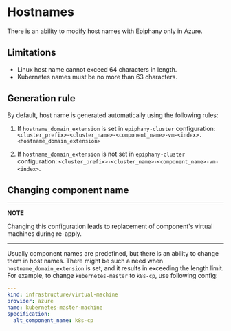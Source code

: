 # Hostnames

There is an ability to modify host names with Epiphany only in Azure.

## Limitations

- Linux host name cannot exceed 64 characters in length.
- Kubernetes names must be no more than 63 characters.

## Generation rule

By default, host name is generated automatically using the following rules:

1. If `hostname_domain_extension` is set in `epiphany-cluster` configuration:
`<cluster_prefix>-<cluster_name>-<component_name>-vm-<index>.<hostname_domain_extension>`

2. If `hostname_domain_extension` is not set in `epiphany-cluster` configuration:
`<cluster_prefix>-<cluster_name>-<component_name>-vm-<index>`.

## Changing component name

---
**NOTE**

Changing this configuration leads to replacement of component's virtual machines during re-apply.

---

Usually component names are predefined, but there is an ability to change them in host names.
There might be such a need when `hostname_domain_extension` is set, and it results in exceeding the length limit.
For example, to change `kubernetes-master` to `k8s-cp`, use following config:

```yaml
---
kind: infrastructure/virtual-machine
provider: azure
name: kubernetes-master-machine
specification:
  alt_component_name: k8s-cp
```
